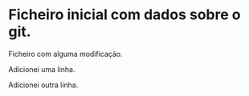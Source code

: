 # Ficheiro inicial com dados sobre o git.


Ficheiro com alguma modificação.

Adicionei uma linha.

Adicionei outra linha.
